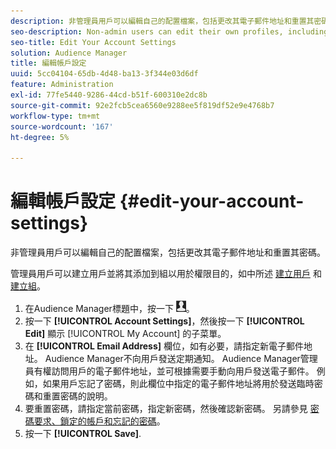```yaml
---
description: 非管理員用戶可以編輯自己的配置檔案，包括更改其電子郵件地址和重置其密碼。
seo-description: Non-admin users can edit their own profiles, including changing their email addresses and resetting their passwords.
seo-title: Edit Your Account Settings
solution: Audience Manager
title: 編輯帳戶設定
uuid: 5cc04104-65db-4d48-ba13-3f344e03d6df
feature: Administration
exl-id: 77fe5440-9286-44cd-b51f-600310e2dc8b
source-git-commit: 92e2fcb5cea6560e9288ee5f819df52e9e4768b7
workflow-type: tm+mt
source-wordcount: '167'
ht-degree: 5%

---
```


# 編輯帳戶設定 {#edit-your-account-settings}

非管理員用戶可以編輯自己的配置檔案，包括更改其電子郵件地址和重置其密碼。

<!-- t_edit_account_settings.xml -->

管理員用戶可以建立用戶並將其添加到組以用於權限目的，如中所述 [建立用戶](../../features/administration/administration-overview.md#create-users) 和 [建立組](../../features/administration/administration-overview.md#create-group)。

1. 在Audience Manager標題中，按一下 ![](assets/icon_profile.png)。
1. 按一下 **[!UICONTROL Account Settings]**，然後按一下 **[!UICONTROL Edit]** 顯示 [!UICONTROL My Account] 的子菜單。
1. 在 **[!UICONTROL Email Address]** 欄位，如有必要，請指定新電子郵件地址。 Audience Manager不向用戶發送定期通知。 Audience Manager管理員有權訪問用戶的電子郵件地址，並可根據需要手動向用戶發送電子郵件。 例如，如果用戶忘記了密碼，則此欄位中指定的電子郵件地址將用於發送臨時密碼和重置密碼的說明。
1. 要重置密碼，請指定當前密碼，指定新密碼，然後確認新密碼。
另請參見 [密碼要求、鎖定的帳戶和忘記的密碼](../../reference/password-requirements.md)。
1. 按一下 **[!UICONTROL Save]**.
